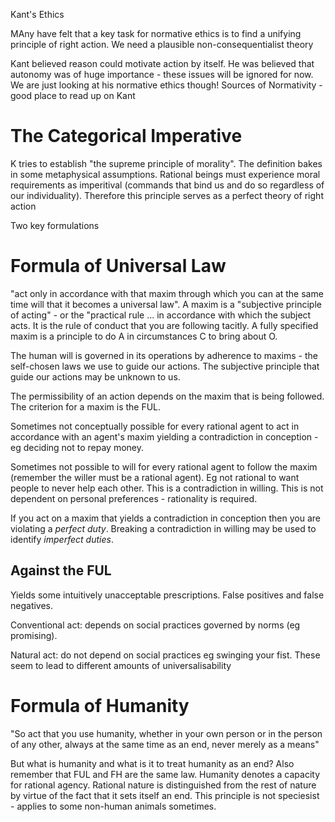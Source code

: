 Kant's Ethics

MAny have felt that a key task for normative ethics is to find a unifying principle of right action. We need a plausible non-consequentialist theory

Kant believed reason could motivate action by itself. He was believed that autonomy was of huge importance - these issues will be ignored for now. We are just looking at his normative ethics though! Sources of Normativity - good place to read up on Kant

# The Categorical Imperative
K tries to establish "the supreme principle of morality". The definition bakes in some metaphysical assumptions. Rational beings must experience moral requirements as imperitival (commands that bind us and do so regardless of our individuality). Therefore this principle serves as a perfect theory of right action

Two key formulations

# Formula of Universal Law
"act only in accordance with that maxim through which you can at the same time will that it becomes a universal law". A maxim is a "subjective principle of acting" - or the "practical rule ... in accordance with which the subject acts. It is the rule of conduct that you are following tacitly. A fully specified maxim is a principle to do A in circumstances C to bring about O.

The human will is governed in its operations by adherence to maxims - the self-chosen laws we use to guide our actions. The subjective principle that guide our actions may be unknown to us. 

The permissibility of an action depends on the maxim that is being followed. The criterion for a maxim is the FUL.

Sometimes not conceptually possible for every rational agent to act in accordance with an agent's maxim yielding a contradiction in conception - eg deciding not to repay money.

Sometimes not possible to will for every rational agent to follow the maxim (remember the willer must be a rational agent). Eg not rational to want people to never help each other. This is a contradiction in willing. This is not dependent on personal preferences - rationality is required.

If you act on a maxim that yields a contradiction in conception then you are violating a _perfect duty_. Breaking a contradiction in willing may be used to identify _imperfect duties_.

## Against the FUL
Yields some intuitively unacceptable prescriptions. False positives and false negatives.

Conventional act: depends on social practices governed by norms (eg promising).

Natural act: do not depend on social practices eg swinging your fist. These seem to lead to different amounts of universalisability

# Formula of Humanity
"So act that you use humanity, whether in your own person or in the person of any other, always at the same time as an end, never merely as a means"

But what is humanity and what is it to treat humanity as an end? Also remember that FUL and FH are the same law. Humanity denotes a capacity for rational agency. Rational nature is distinguished from the rest of nature by virtue of the fact that it sets itself an end. This principle is not speciesist - applies to some non-human animals sometimes.
